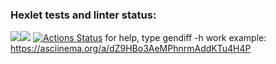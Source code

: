 ### Hexlet tests and linter status:
<a href="https://codeclimate.com/github/Memnaya/frontend-project-46/maintainability"><img src="https://api.codeclimate.com/v1/badges/f96e2455eb3dc3379d6a/maintainability" /></a><a href="https://codeclimate.com/github/Memnaya/frontend-project-46/test_coverage"><img src="https://api.codeclimate.com/v1/badges/f96e2455eb3dc3379d6a/test_coverage" /></a>
[![Actions Status](https://github.com/Memnaya/frontend-project-46/workflows/hexlet-check/badge.svg)](https://github.com/Memnaya/frontend-project-46/actions)
for help, type gendiff -h
work example:
https://asciinema.org/a/dZ9HBo3AeMPhnrmAddKTu4H4P